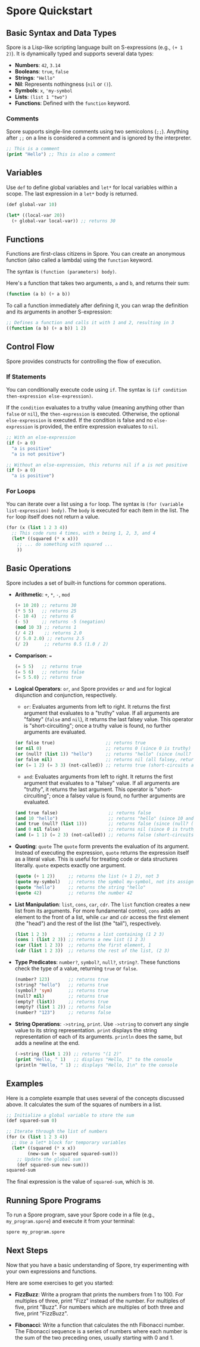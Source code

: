 # Spore Quickstart

## Basic Syntax and Data Types

Spore is a Lisp-like scripting language built on S-expressions (e.g., `(+ 1 2)`). It is dynamically typed and supports several data types:

-   **Numbers**: `42`, `3.14`
-   **Booleans**: `true`, `false`
-   **Strings**: `"Hello"`
-   **Nil**: Represents nothingness (`nil` or `()`).
-   **Symbols**: `x`, `'my-symbol`
-   **Lists**: `(list 1 "two")`
-   **Functions**: Defined with the `function` keyword.

### Comments

Spore supports single-line comments using two semicolons (`;;`). Anything after
`;;` on a line is considered a comment and is ignored by the interpreter.

```lisp
;; This is a comment
(print "Hello") ;; This is also a comment
```



## Variables

Use `def` to define global variables and `let*` for local variables within a
scope. The last expression in a `let*` body is returned.

```lisp
(def global-var 10)

(let* ((local-var 20))
  (+ global-var local-var)) ;; returns 30
```

## Functions

Functions are first-class citizens in Spore. You can create an anonymous
function (also called a lambda) using the `function` keyword.

The syntax is `(function (parameters) body)`.

Here's a function that takes two arguments, `a` and `b`, and returns their sum:

```lisp
(function (a b) (+ a b))
```

To call a function immediately after defining it, you can wrap the definition
and its arguments in another S-expression:

```lisp
;; Defines a function and calls it with 1 and 2, resulting in 3
((function (a b) (+ a b)) 1 2)
```

## Control Flow

Spore provides constructs for controlling the flow of execution.

### If Statements

You can conditionally execute code using `if`. The syntax is `(if condition
then-expression else-expression)`.

If the `condition` evaluates to a truthy value (meaning anything other than
`false` or `nil`), the `then-expression` is executed. Otherwise, the optional
`else-expression` is executed. If the condition is false and no
`else-expression` is provided, the entire expression evaluates to `nil`.

```lisp
;; With an else-expression
(if (> a 0)
  "a is positive"
  "a is not positive")

;; Without an else-expression, this returns nil if a is not positive
(if (> a 0)
  "a is positive")
```

### For Loops

You can iterate over a list using a `for` loop. The syntax is `(for (variable
list-expression) body)`. The `body` is executed for each item in the list. The
`for` loop itself does not return a value.

```lisp
(for (x (list 1 2 3 4))
  ;; This code runs 4 times, with x being 1, 2, 3, and 4
  (let* ((squared (* x x)))
    ;; ... do something with squared ...
    ))
```

## Basic Operations

Spore includes a set of built-in functions for common operations.

-   **Arithmetic**: `+`, `*`, `-`, `mod`
    ```lisp
    (+ 10 20) ;; returns 30
    (* 5 5)   ;; returns 25
    (- 10 4)  ;; returns 6
    (- 5)     ;; returns -5 (negation)
    (mod 10 3) ;; returns 1
    (/ 4 2)    ;; returns 2.0
    (/ 5.0 2.0) ;; returns 2.5
    (/ 2)      ;; returns 0.5 (1.0 / 2)
    ```

-   **Comparison**: `=`
    ```lisp
    (= 5 5)   ;; returns true
    (= 5 6)   ;; returns false
    (= 5 5.0) ;; returns true
    ```

-   **Logical Operators**: `or`, `and`
    Spore provides `or` and `and` for logical disjunction and conjunction, respectively.

    -   `or`: Evaluates arguments from left to right. It returns the first
        argument that evaluates to a "truthy" value. If all arguments are
        "falsey" (`false` and `nil`), it returns the last falsey value. This
        operator is "short-circuiting"; once a truthy value is found, no further
        arguments are evaluated.

    ```lisp
    (or false true)                   ;; returns true
    (or nil 0)                        ;; returns 0 (since 0 is truthy)
    (or (null? (list 1)) "hello")     ;; returns "hello" (since (null? (list 1)) is false)
    (or false nil)                    ;; returns nil (all falsey, returns last falsey value, which is nil in Spore)
    (or (= 1 2) (= 3 3) (not-called)) ;; returns true (short-circuits after (= 3 3))
    ```

    -   `and`: Evaluates arguments from left to right. It returns the first argument that evaluates to a "falsey" value. If all arguments are "truthy", it returns the last argument. This operator is "short-circuiting"; once a falsey value is found, no further arguments are evaluated.

    ```lisp
    (and true false)                   ;; returns false
    (and 10 "hello")                   ;; returns "hello" (since 10 and "hello" are truthy, returns last truthy)
    (and true (null? (list 1)))        ;; returns false (since (null? (list 1)) is false)
    (and 0 nil false)                  ;; returns nil (since 0 is truthy, nil is falsey, returns first falsey)
    (and (= 1 1) (= 2 3) (not-called)) ;; returns false (short-circuits after (= 2 3))
    ```

-   **Quoting**: `quote`
    The `quote` form prevents the evaluation of its argument. Instead of executing the expression, `quote` returns the expression itself as a literal value. This is useful for treating code or data structures literally. `quote` expects exactly one argument.
    ```lisp
    (quote (+ 1 2))     ;; returns the list (+ 1 2), not 3
    (quote my-symbol)   ;; returns the symbol my-symbol, not its assigned value
    (quote "hello")     ;; returns the string "hello"
    (quote 42)          ;; returns the number 42
    ```

-   **List Manipulation**: `list`, `cons`, `car`, `cdr`. The `list` function creates a new list from its arguments. For more fundamental control, `cons` adds an element to the front of a list, while `car` and `cdr` access the first element (the "head") and the rest of the list (the "tail"), respectively.
    ```lisp
    (list 1 2 3)        ;; returns a list containing (1 2 3)
    (cons 1 (list 2 3)) ;; returns a new list (1 2 3)
    (car (list 1 2 3))  ;; returns the first element, 1
    (cdr (list 1 2 3))  ;; returns the rest of the list, (2 3)
    ```

-   **Type Predicates**: `number?`, `symbol?`, `null?`, `string?`. These functions check the type of a value, returning `true` or `false`.
    ```lisp
    (number? 123)       ;; returns true
    (string? "hello")   ;; returns true
    (symbol? 'sym)      ;; returns true
    (null? nil)         ;; returns true
    (empty? (list))     ;; returns true
    (empty? (list 1 2)) ;; returns false
    (number? "123")     ;; returns false
    ```

-   **String Operations**: `->string`, `print`. Use `->string` to convert any single value to its string representation.  `print` displays the string representation of each of its arguments. `println` does the same, but adds a newline at the end.
    ```lisp
    (->string (list 1 2)) ;; returns "(1 2)"
    (print "Hello, " 1)   ;; displays "Hello, 1" to the console
    (println "Hello, " 1) ;; displays "Hello, 1\n" to the console
    ```

## Examples

Here is a complete example that uses several of the concepts discussed above. It
calculates the sum of the squares of numbers in a list.

```lisp
;; Initialize a global variable to store the sum
(def squared-sum 0)

;; Iterate through the list of numbers
(for (x (list 1 2 3 4))
  ;; Use a let* block for temporary variables
  (let* ((squared (* x x))
        (new-sum (+ squared squared-sum)))
    ;; Update the global sum
    (def squared-sum new-sum)))
squared-sum
```

The final expression is the value of `squared-sum`, which is `30`.

## Running Spore Programs

To run a Spore program, save your Spore code in a file (e.g., `my_program.spore`) and execute it from your terminal:

```sh
spore my_program.spore
```

## Next Steps

Now that you have a basic understanding of Spore, try experimenting with your
own expressions and functions.

Here are some exercises to get you started:

-   **FizzBuzz**: Write a program that prints the numbers from 1 to 100. For
    multiples of three, print "Fizz" instead of the number. For multiples of
    five, print "Buzz". For numbers which are multiples of both three and five,
    print "FizzBuzz".

-   **Fibonacci**: Write a function that calculates the nth Fibonacci
    number. The Fibonacci sequence is a series of numbers where each number is
    the sum of the two preceding ones, usually starting with 0 and 1.
